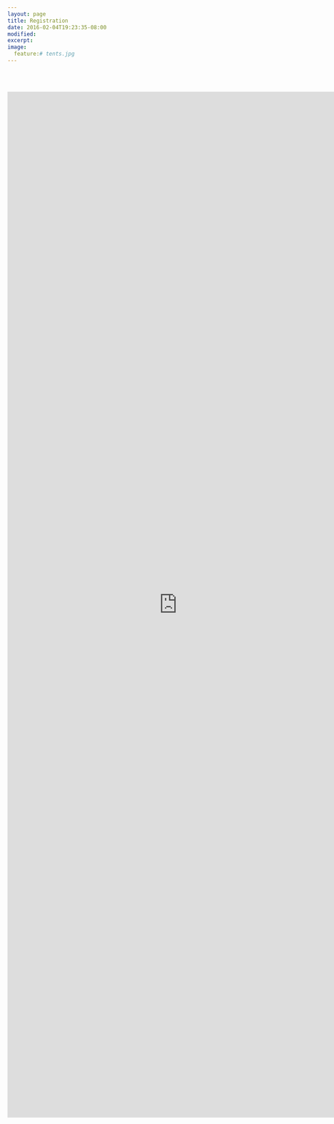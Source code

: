 ```yaml
---
layout: page
title: Registration
date: 2016-02-04T19:23:35-08:00
modified:
excerpt:
image:
  feature:# tents.jpg
---
```



<br /><br />
<iframe src="https://docs.google.com/forms/d/e/1FAIpQLSeA0C33IK2q67VwmXr5RF2xbkmF70FQmN3bSgkhXA2Oo9-fiA/viewform?embedded=true" width="760" height="2300" frameborder="0" marginheight="0" marginwidth="0">Loading...</iframe>
